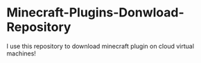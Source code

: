 # Minecraft-Plugins-Donwload-Repository
I use this repository to download minecraft plugin on cloud virtual machines!

